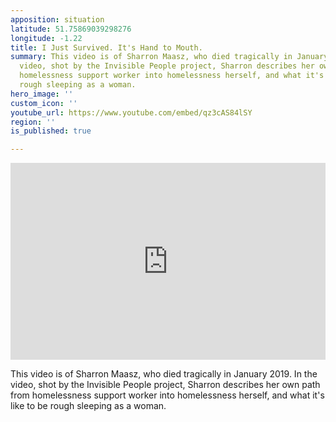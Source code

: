 ```yaml
---
apposition: situation
latitude: 51.75869039298276
longitude: -1.22
title: I Just Survived. It's Hand to Mouth.
summary: This video is of Sharron Maasz, who died tragically in January 2019. In the
  video, shot by the Invisible People project, Sharron describes her own path from
  homelessness support worker into homelessness herself, and what it's like to be
  rough sleeping as a woman.
hero_image: ''
custom_icon: ''
youtube_url: https://www.youtube.com/embed/qz3cAS84lSY
region: ''
is_published: true

---
```

<iframe width="100%" height="315" src="https://www.youtube.com/embed/qz3cAS84lSY" title="YouTube video player" frameborder="0" allow="accelerometer; autoplay; clipboard-write; encrypted-media; gyroscope; picture-in-picture" allowfullscreen></iframe>

This video is of Sharron Maasz, who died tragically in January 2019. In the video, shot by the Invisible People project, Sharron describes her own path from homelessness support worker into homelessness herself, and what it's like to be rough sleeping as a woman.